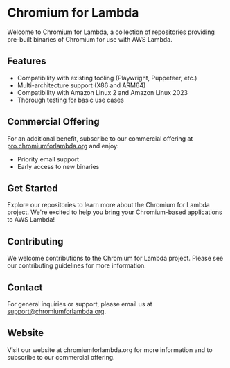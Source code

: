 # Chromium for Lambda
Welcome to Chromium for Lambda, a collection of repositories providing pre-built binaries of Chromium for use with AWS Lambda.

## Features
- Compatibility with existing tooling (Playwright, Puppeteer, etc.)
- Multi-architecture support (X86 and ARM64)
- Compatibility with Amazon Linux 2 and Amazon Linux 2023
- Thorough testing for basic use cases

## Commercial Offering
For an additional benefit, subscribe to our commercial offering at [pro.chromiumforlambda.org](https://pro.chromiumforlambda.org) and enjoy:
- Priority email support
- Early access to new binaries

## Get Started
Explore our repositories to learn more about the Chromium for Lambda project. We're excited to help you bring your Chromium-based applications to AWS Lambda!

## Contributing
We welcome contributions to the Chromium for Lambda project. Please see our contributing guidelines for more information.

## Contact
For general inquiries or support, please email us at support@chromiumforlambda.org.

## Website
Visit our website at chromiumforlambda.org for more information and to subscribe to our commercial offering.
